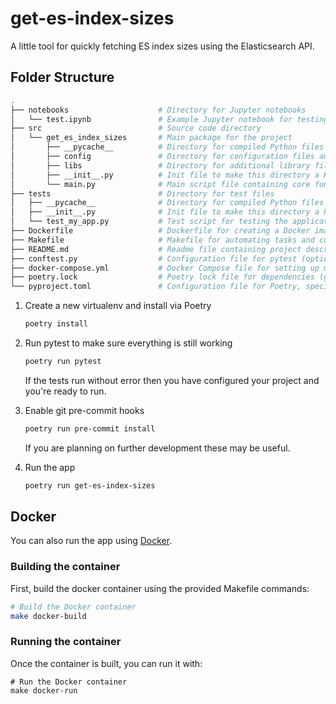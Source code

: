 # get-es-index-sizes

A little tool for quickly fetching ES index sizes using the Elasticsearch API.

## Folder Structure

```sh
.
├── notebooks                    # Directory for Jupyter notebooks
│   └── test.ipynb               # Example Jupyter notebook for testing or development
├── src                          # Source code directory
│   └── get_es_index_sizes       # Main package for the project
│       ├── __pycache__          # Directory for compiled Python files (automatically created)
│       ├── config               # Directory for configuration files and settings
│       ├── libs                 # Directory for additional library files or modules
│       ├── __init__.py          # Init file to make this directory a Python package
│       └── main.py              # Main script file containing core functionality
├── tests                        # Directory for test files
│   ├── __pycache__              # Directory for compiled Python files for tests (automatically created)
│   ├── __init__.py              # Init file to make this directory a Python package
│   └── test_my_app.py           # Test script for testing the application's functionality
├── Dockerfile                   # Dockerfile for creating a Docker image of the application
├── Makefile                     # Makefile for automating tasks and commands
├── README.md                    # Readme file containing project description and instructions
├── conftest.py                  # Configuration file for pytest (optional, used for fixtures and settings)
├── docker-compose.yml           # Docker Compose file for setting up multi-container Docker applications
├── poetry.lock                  # Poetry lock file for dependencies (generated by Poetry)
└── pyproject.toml               # Configuration file for Poetry, specifying project dependencies and settings
```

1. Create a new virtualenv and install via Poetry

    ```bash
    poetry install
    ```

2. Run pytest to make sure everything is still working

    ```bash
    poetry run pytest
    ```

    If the tests run without error then you have configured your project and you're ready to run.

3. Enable git pre-commit hooks

   ```bash
   poetry run pre-commit install
   ```

   If you are planning on further development these may be useful.

4. Run the app

    ```bash
    poetry run get-es-index-sizes
    ```

## Docker

You can also run the app using [Docker](https://docs.docker.com/get-docker/).

### Building the container

First, build the docker container using the provided Makefile commands:

```sh
# Build the Docker container
make docker-build
```

### Running the container

Once the container is built, you can run it with:

```shell
# Run the Docker container
make docker-run
```
